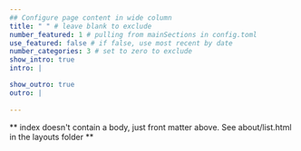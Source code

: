 ```yaml
---
## Configure page content in wide column
title: " " # leave blank to exclude
number_featured: 1 # pulling from mainSections in config.toml
use_featured: false # if false, use most recent by date
number_categories: 3 # set to zero to exclude
show_intro: true
intro: |

show_outro: true
outro: |
 
---
```


** index doesn't contain a body, just front matter above.
See about/list.html in the layouts folder **